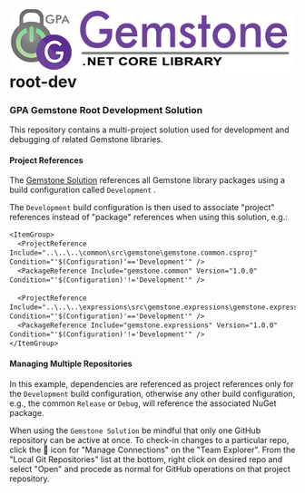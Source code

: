 <img align="right" src="img/gemstone-wide-600.png" alt="gemstone logo">

# root-dev
### GPA Gemstone Root Development Solution

This repository contains a multi-project solution used for development and debugging of related Gemstone libraries.

#### Project References

The [Gemstone Solution](blob/master/gemstone.sln) references all Gemstone library packages using a build configuration called `Development` .

The `Development` build configuration is then used to associate "project" references instead of "package" references when using this solution, e.g.:

```
<ItemGroup>
  <ProjectReference Include="..\..\..\common\src\gemstone\gemstone.common.csproj" Condition="'$(Configuration)'=='Development'" />
  <PackageReference Include="gemstone.common" Version="1.0.0" Condition="'$(Configuration)'!='Development'" />

  <ProjectReference Include="..\..\..\expressions\src\gemstone.expressions\gemstone.expressions.csproj" Condition="'$(Configuration)'=='Development'" />
  <PackageReference Include="gemstone.expressions" Version="1.0.0" Condition="'$(Configuration)'!='Development'" />
</ItemGroup>
```

#### Managing Multiple Repositories

In this example, dependencies are referenced as project references only for the `Development` build configuration, otherwise any other build configuration, e.g., the common `Release` or `Debug`, will reference the associated NuGet package.

When using the `Gemstone Solution` be mindful that only one GitHub repository can be active at once. To check-in changes to a particular repo, click the :electric_plug: icon for "Manage Connections" on the "Team Explorer". From the "Local Git Repositories" list at the bottom, right click on desired repo and select "Open" and procede as normal for GitHub operations on that project repository.
